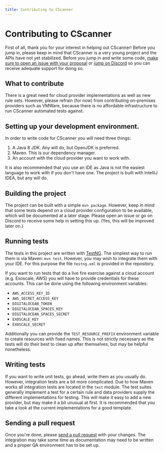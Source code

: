 ```yaml
---
title: Contributing to CScanner
---
```


# Contributing to CScanner

First of all, thank you for your interest in helping out CScanner! Before you jump in, please keep in mind that
CScanner is a very young project and the APIs have not yet stabilized. Before you jump in and write some code,
[make sure to open an issue with your proposal](https://github.com/janoszen/cscanner) or
[jump on Discord](https://pasztor.at/discord) so you can receive adequate support for doing so.

## What to contribute

There is a great need for cloud provider implementations as well as new rule sets. However, please refrain (for now) 
from contributing on-premises providers such as VMWare, because there is no affordable infrastructure to run CScanner
automated tests against. 

## Setting up your development environment.

In order to write code for CScanner you will need three things:

1. A Java 8 JDK. Any will do, but OpenJDK is preferred.
2. Maven. This is our dependency manager.
3. An account with the cloud provider you want to work with.

It is also recommended that you use an IDE as Java is not the easiest language to work with if you don't have one.
The project is built with IntelliJ IDEA, but any will do.

## Building the project

The project can be built with a simple `mvn package`. However, keep in mind that some tests depend on a cloud provider
configuration to be available, which will be documented at a later stage. Please open an issue or go on Discord to
receive some help in setting this up. (Yes, this will be improved later on.)

## Running tests

The tests in this project are written with [TestNG](https://testng.org/). The simplest way to run them is via Maven:
`mvn test`. However, you may wish to integrate them with your IDE. For this purpose the file `testng.xml` is provided
in the repository.

If you want to run tests that do a live fire exercise against a cloud account (e.g. Exoscale, AWS) you will have
to provide credentials for these accounts. This can be done using the following environment variables:

- `AWS_ACCESS_KEY_ID`
- `AWS_SECRET_ACCESS_KEY`
- `DIGITALOCEAN_TOKEN`
- `DIGITALOCEAN_SPACES_KEY`
- `DIGITALOCEAN_SPACES_SECRET`
- `EXOSCALE_KEY`
- `EXOSCALE_SECRET`

Additionally you can provide the `TEST_RESOURCE_PREFIX` environment variable to create resources with fixed names. This
is not strictly necessary as the tests will do their best to clean up after themselves, but may be helpful nonetheless. 

## Writing tests

If you want to write unit tests, go ahead, write them as you usually do. However, integration tests are a bit more
complicated. Due to how Maven works all integration tests are located in the `test` module. The test suites generally
implement a test for a certain rule and data providers supply the different implementations for testing.
This will make it easy to add a new provider, but may make it a bit unusual at first. It is recommended that you take a 
look at the current implementations for a good template.

## Sending a pull request

Once you're done, please [send a pull request](https://github.com/janoszen/cscanner/pulls) with your changes.
The integration may take some time as documentation may need to be written and a proper QA environment has to be set up.